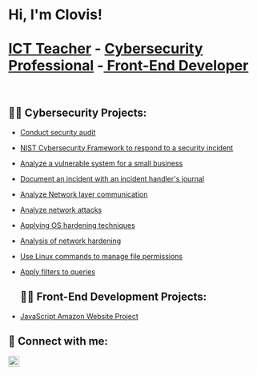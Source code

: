 <h1>Hi, I'm Clovis! <br/><br><a href="https://github.com/nkemclovis">ICT Teacher</a> - <a href="https://www.linkedin.com/nkemclovis/"> Cybersecurity Professional</a> -<a href="https://www.youtube.com/c/joshmadakor">  Front-End Developer</a></h1>
<br>
<h2>👨‍💻 Cybersecurity Projects:</h2>

- [Conduct security audit](https://github.com/nkemclovis/SecurityAudit)
- [NIST Cybersecurity Framework to respond to a security incident](https://github.com/nkemclovis/NISTFramework)
- [Analyze a vulnerable system for a small business](https://github.com/nkemclovis/AnalyseVulnerability)
- [Document an incident with an incident handler's journal](https://github.com/nkemclovis/IncidentResponseJournal)
- [Analyze Network layer communication](https://github.com/nkemclovis/NetworkAnalysis)
- [Analyze network attacks]( https://github.com/nkemclovis/AnalyzeNetworkAttack)
- [Applying OS hardening techniques](https://github.com/nkemclovis/OShardening)
- [Analysis of network hardening](https://github.com/nkemclovis/Networkhardening)
- [Use Linux commands to manage file permissions](https://github.com/nkemclovis/LinuxFilePermission)
- [Apply filters to queries](https://github.com/nkemclovis/SQL)

  <h2>👨‍💻 Front-End Development Projects:</h2>

- [JavaScript Amazon Website Project](https://github.com/nkemclovis/javascript-amazon-project)



  
  





<h2> 🤳 Connect with me:</h2>

[<img align="left" alt="nkemclovis | LinkedIn" width="22px" src="https://cdn.jsdelivr.net/npm/simple-icons@v3/icons/linkedin.svg" />][linkedin]




[linkedin]: https://www.linkedin.com/in/nkemclovis/


